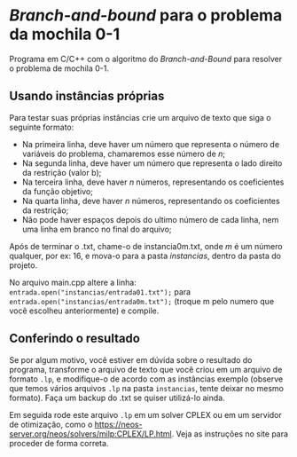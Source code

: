# **_Branch-and-bound_ para o problema da mochila 0-1**

Programa em C/C++ com o algoritmo do _Branch-and-Bound_ para resolver o problema de mochila 0-1.

## Usando instâncias próprias

Para testar suas próprias instâncias crie um arquivo de texto que siga o seguinte formato:

- Na primeira linha, deve haver um número que representa o número de variáveis do problema, chamaremos esse número de _n_;     
- Na segunda linha, deve haver um número que representa o lado direito da restrição (valor b);
- Na terceira linha, deve haver _n_ números, representando os coeficientes da função objetivo;
- Na quarta linha, deve haver _n_ números, representando os coeficientes da restrição;
- Não pode haver espaços depois do ultimo número de cada linha, nem uma linha em branco no final do arquivo;

Após de terminar o .txt, chame-o de instancia0m.txt, onde _m_ é um número qualquer, por ex: 16, e mova-o para a pasta _instancias_, dentro da pasta do projeto.

No arquivo main.cpp altere a linha: ``entrada.open("instancias/entrada01.txt");`` para ``entrada.open("instancias/entrada0m.txt");`` (troque m pelo numero que você escolheu anteriormente) e compile.

## Conferindo o resultado

Se por algum motivo, você estiver em dúvida sobre o resultado do programa, transforme o arquivo de texto que você criou em um arquivo de formato `.lp`, e modifique-o de acordo com as instâncias exemplo (observe que temos vários arquivos `.lp` na pasta `instancias`, tente deixar no mesmo formato). Faça um backup do .txt se quiser utilizá-lo ainda.

Em seguida rode este arquivo `.lp` em um solver CPLEX ou em um servidor de otimização, como o https://neos-server.org/neos/solvers/milp:CPLEX/LP.html. Veja as instruções no site para proceder de forma correta.
